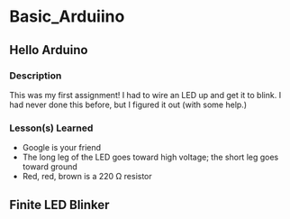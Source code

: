 # Basic_Arduiino
## Hello Arduino
### Description
This was my first assignment!  I had to wire an LED up and get it to blink.  I had never done this before, but I figured it out (with some help.) 
### Lesson(s) Learned
* Google is your friend
* The long leg of the LED goes toward high voltage; the short leg goes toward ground
* Red, red, brown is a 220 &Omega; resistor
## Finite LED Blinker
